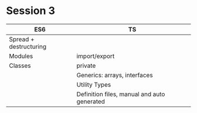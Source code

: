 # Session 3

| ES6                    | TS                                          |
|------------------------|---------------------------------------------|
| Spread + destructuring |                                             |
| Modules                | import/export                               |
| Classes                | private                                     |
|                        | Generics: arrays, interfaces                |
|                        | Utility Types                               |
|                        | Definition files, manual and auto generated |